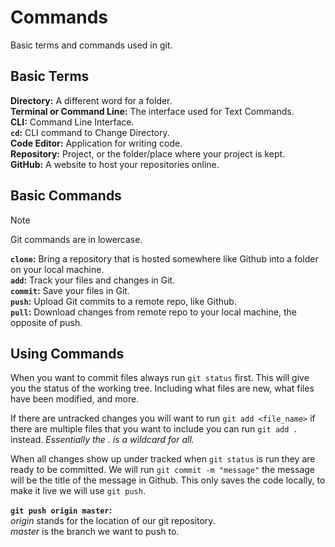 # Commands

Basic terms and commands used in git.

## Basic Terms

**Directory:** A different word for a folder.  
**Terminal or Command Line:** The interface used for Text Commands.  
**CLI:** Command Line Interface.  
**`cd`:** CLI command to Change Directory.  
**Code Editor:** Application for writing code.  
**Repository:** Project, or the folder/place where your project is kept.  
**GitHub:** A website to host your repositories online.  

## Basic Commands

> [!NOTE]
> Git commands are in lowercase.

**`clone`:** Bring a repository that is hosted somewhere like Github into a folder on your local machine.  
**`add`:** Track your files and changes in Git.  
**`commit`:** Save your files in Git.  
**`push`:** Upload Git commits to a remote repo, like Github.  
**`pull`:** Download changes from remote repo to your local machine, the opposite of push.  

## Using Commands

When you want to commit files always run `git status` first.
This will give you the status of the working tree.
Including what files are new, what files have been modified, and more.

If there are untracked changes you will want to run `git add <file_name>` if there are multiple files that you want to include you can run `git add .` instead. 
*Essentially the . is a wildcard for all.*

When all changes show up under tracked when `git status` is run they are ready to be committed.
We will run `git commit -m "message"` the message will be the title of the message in Github.
This only saves the code locally, to make it live we will use `git push`.

**`git push origin master`:**   
*origin* stands for the location of our git repository.  
*master* is the branch we want to push to.
